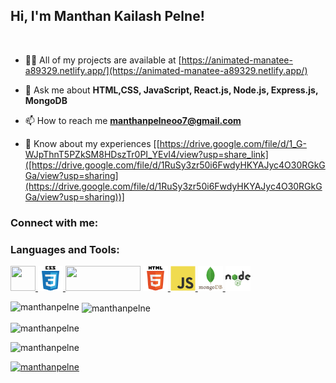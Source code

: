 <h2> Hi, I'm Manthan Kailash Pelne!</h2>
<img src="https://camo.githubusercontent.com/8bf6f6d78abc81fcf9c49f10649423e73ea44bc248e83aaae8759d401c829a84/68747470733a2f2f70687973696373677572756b756c2e66696c65732e776f726470726573732e636f6d2f323031392f30322f6368617261637465722d312e676966"  border-radius="50" align="right" width="300" alt="">

</em></p>



<p align="left"> <a href="https://twitter.com/" target="blank"><img src="https://img.shields.io/twitter/follow/?logo=twitter&style=for-the-badge" alt="" /></a> </p>

- 👨‍💻 All of my projects are available at [https://animated-manatee-a89329.netlify.app/](https://animated-manatee-a89329.netlify.app/)

- 💬 Ask me about **HTML,CSS, JavaScript, React.js, Node.js, Express.js, MongoDB**

- 📫 How to reach me **manthanpelneoo7@gmail.com**

- 📄 Know about my experiences [[https://drive.google.com/file/d/1_G-WJpThnT5PZkSM8HDszTr0PI_YEvI4/view?usp=share_link]([https://drive.google.com/file/d/1RuSy3zr50i6FwdyHKYAJyc4O30RGkGGa/view?usp=sharing](https://drive.google.com/file/d/1RuSy3zr50i6FwdyHKYAJyc4O30RGkGGa/view?usp=sharing))]

<h3 align="left">Connect with me:</h3>
<p align="left">
</p>

<h3 align="left">Languages and Tools:</h3>
<p align="left"> <a href="https://www.w3schools.com/css/" target="_blank" rel="noreferrer"><img src="https://th.bing.com/th?id=OIP.K-4RqDC6zFrpAG31ayDDOgHaHa&w=250&h=250&c=8&rs=1&qlt=90&o=6&dpr=1.3&pid=3.1&rm=2" width="40" height="40"/> <img src="https://raw.githubusercontent.com/devicons/devicon/master/icons/css3/css3-original-wordmark.svg" alt="css3" width="40" height="40"/> </a> <img src="https://th.bing.com/th?id=OIP.hYfdBkfKgvtMoDcqk_LjWAHaCB&w=350&h=95&c=8&rs=1&qlt=90&o=6&dpr=1.3&pid=3.1&rm=2" width="120" height="40"/> <a href="https://www.w3.org/html/" target="_blank" rel="noreferrer"> <img src="https://raw.githubusercontent.com/devicons/devicon/master/icons/html5/html5-original-wordmark.svg" alt="html5" width="40" height="40"/> </a> <a href="https://developer.mozilla.org/en-US/docs/Web/JavaScript" target="_blank" rel="noreferrer"> <img src="https://raw.githubusercontent.com/devicons/devicon/master/icons/javascript/javascript-original.svg" alt="javascript" width="40" height="40"/> </a> <a href="https://www.mongodb.com/" target="_blank" rel="noreferrer"> <img src="https://raw.githubusercontent.com/devicons/devicon/master/icons/mongodb/mongodb-original-wordmark.svg" alt="mongodb" width="40" height="40"/> </a> <a href="https://nodejs.org" target="_blank" rel="noreferrer"> <img src="https://raw.githubusercontent.com/devicons/devicon/master/icons/nodejs/nodejs-original-wordmark.svg" alt="nodejs" width="40" height="40"/> </a> </p>

<p><img align="left" src="https://github-readme-stats.vercel.app/api/top-langs?username=manthanpelne&show_icons=true&locale=en&layout=compact" alt="manthanpelne" /></p>

<p>&nbsp;<img align="center" src="https://github-readme-stats.vercel.app/api?username=manthanpelne&show_icons=true&locale=en" alt="manthanpelne" /></p>

<p><img align="center" src="https://github-readme-streak-stats.herokuapp.com/?user=manthanpelne&" alt="manthanpelne" /></p>

<p align="left"> <img src="https://komarev.com/ghpvc/?username=manthanpelne&label=Profile%20views&color=0e75b6&style=flat" alt="manthanpelne" /> </p>

<p align="left"> <a href="https://github.com/ryo-ma/github-profile-trophy"><img src="https://github-profile-trophy.vercel.app/?username=manthanpelne" alt="manthanpelne" /></a> </p>

